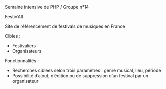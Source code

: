 Semaine intensive de PHP / Groupe n°14

Festiv’All

Site de référencement de festivals de musiques en France

Cibles : 

* Festivaliers
* Organisateurs

Fonctionnalités :

* Recherches ciblées selon trois paramètres : genre musical, lieu, période
* Possibilité d’ajout, d’édition ou de suppression d’un festival par un organisateur
